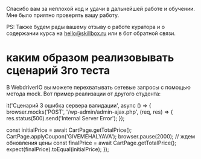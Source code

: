 Спасибо вам за неплохой код и удачи в дальнейшей работе и обучении. Мне было приятно проверять вашу работу.

PS: Также будем рады вашему отзыву о работе куратора и о содержании курса на hello@skillbox.ru или в бот обратной связи.

# каким образом реализовывать сценарий 3го теста

В WebdriverIO вы можете перехватывать  сетевые запросы с помощью метода mock. Вот пример реализации от другого студента:

it('Сценарий 3 ошибка сервера валидации', async () => {
  browser.mocks('POST', '/wp-admin/admin-ajax.php', (req, res) => {
      res.status(500).send('Internal Server Error');
  });

  const initialPrice = await CartPage.getTotalPrice();
  CartPage.applyCoupon('GIVEMEHALYAVA');
  browser.pause(2000); // ждем обновления цены
  const finalPrice = await CartPage.getTotalPrice();
  expect(finalPrice).toEqual(initialPrice);
});
